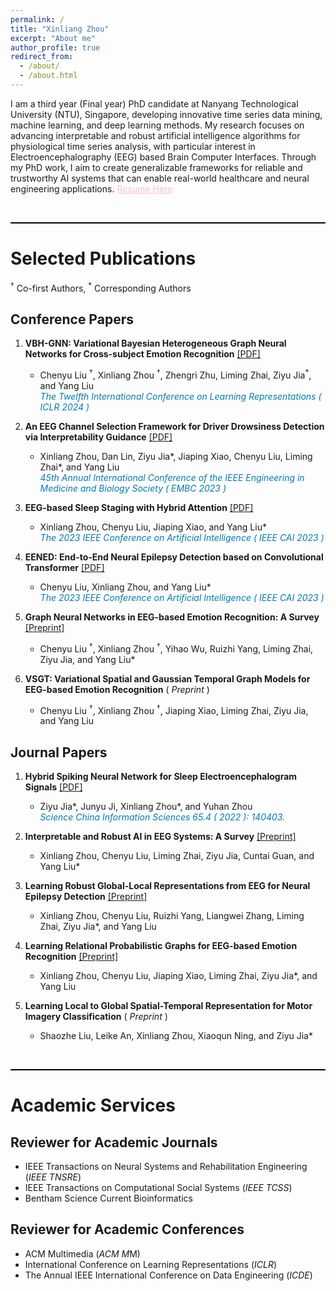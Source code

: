 ```yaml
---
permalink: /
title: "Xinliang Zhou"
excerpt: "About me"
author_profile: true
redirect_from: 
  - /about/
  - /about.html
---
```


I am a third year (Final year) PhD candidate at Nanyang Technological University (NTU), Singapore, developing innovative time series data mining, machine learning, and deep learning methods. My research focuses on advancing interpretable and robust artificial intelligence algorithms for physiological time series analysis, with particular interest in Electroencephalography (EEG) based Brain Computer Interfaces. Through my PhD work, I aim to create generalizable frameworks for reliable and trustworthy AI systems that can enable real-world healthcare and neural engineering applications. <a href="https://entuedu-my.sharepoint.com/:b:/g/personal/xinliang001_e_ntu_edu_sg/EcNb70a8X09Np2HdGdGSHUYBNMUqxCI4gmqK2lhxjnr4bQ?e=ydVdTe" style="color: pink;">Resume Here</a>

<br>
<hr style="border: none; height: 2px; color: black; background-color: black;" />


Selected Publications
======
<sup>†</sup> Co-first Authors, <sup>*</sup> Corresponding Authors

Conference Papers
------
1. **VBH-GNN: Variational Bayesian Heterogeneous Graph Neural Networks for Cross-subject Emotion Recognition** [[PDF]](https://openreview.net/pdf?id=EArTDUmILF) 
   - Chenyu Liu <sup>†</sup>, Xinliang Zhou <sup>†</sup>, Zhengri Zhu, Liming Zhai, Ziyu Jia<sup>*</sup>, and Yang Liu<br>
  <span style="color:#007CB0">*The Twelfth International Conference on Learning Representations ( ICLR 2024 )*</span> 
 

2. **An EEG Channel Selection Framework for Driver Drowsiness Detection via Interpretability Guidance**  [[PDF]](https://ieeexplore.ieee.org/abstract/document/10341126)
   - Xinliang Zhou, Dan Lin, Ziyu Jia*, Jiaping Xiao, Chenyu Liu, Liming Zhai*, and Yang Liu  
   <span style="color:#007CB0">  *45th Annual International Conference of the IEEE Engineering in Medicine and Biology Society ( EMBC 2023 )*</span> 

3. **EEG-based Sleep Staging with Hybrid Attention**  [[PDF]](https://ieeexplore.ieee.org/abstract/document/10194990)
   - Xinliang Zhou, Chenyu Liu, Jiaping Xiao, and Yang Liu*  
   <span style="color:#007CB0">  *The 2023 IEEE Conference on Artificial Intelligence ( IEEE CAI 2023 )*</span> 

4. **EENED: End-to-End Neural Epilepsy Detection based on Convolutional Transformer**  [[PDF]](https://ieeexplore.ieee.org/abstract/document/10195058)
   - Chenyu Liu, Xinliang Zhou, and Yang Liu*  
   <span style="color:#007CB0">   *The 2023 IEEE Conference on Artificial Intelligence ( IEEE CAI 2023 )*</span>

5. **Graph Neural Networks in EEG-based Emotion Recognition: A Survey**  [[Preprint]](https://arxiv.org/pdf/2402.01138.pdf) 
    - Chenyu Liu <sup>†</sup>, Xinliang Zhou <sup>†</sup>, Yihao Wu, Ruizhi Yang, Liming Zhai, Ziyu Jia, and Yang Liu* 
    <!-- *Under Review and Submitted to the 33rd International Joint Conference on Artificial Intelligence ( IJCAI 2024 )* -->

6. **VSGT: Variational Spatial and Gaussian Temporal Graph Models for EEG-based Emotion Recognition**     ( *Preprint* )
    - Chenyu Liu <sup>†</sup>, Xinliang Zhou <sup>†</sup>, Jiaping Xiao, Liming Zhai, Ziyu Jia, and Yang Liu  
    <!-- *Under Review and Submitted to a Top Tier Double Blind Conference* -->


Journal Papers
------
1. **Hybrid Spiking Neural Network for Sleep Electroencephalogram Signals**  [[PDF]](https://link.springer.com/article/10.1007/s11432-021-3380-1)
   - Ziyu Jia*, Junyu Ji, Xinliang Zhou*, and Yuhan Zhou  
  <span style="color:#007CB0">    *Science China Information Sciences 65.4 ( 2022 ): 140403.*</span>

2. **Interpretable and Robust AI in EEG Systems: A Survey**  [[Preprint]](https://arxiv.org/pdf/2304.10755.pdf)
   - Xinliang Zhou, Chenyu Liu, Liming Zhai, Ziyu Jia, Cuntai Guan, and Yang Liu* 
   <!-- *Under Review and Submitted to IEEE Transactions on Neural Networks and Learning Systems (IEEE TNNLS)* -->


3. **Learning Robust Global-Local Representations from EEG for Neural Epilepsy Detection**  [[Preprint]](https://www.researchgate.net/publication/379323759_Learning_Robust_Global-Local_Representation_from_EEG_for_Neural_Epilepsy_Detection)
   - Xinliang Zhou, Chenyu Liu, Ruizhi Yang, Liangwei Zhang, Liming Zhai, Ziyu Jia*, and Yang Liu  
   <!-- *Under Review and Submitted to IEEE Transactions on Neural Artificial Intelligence (IEEE TAI)* -->

4. **Learning Relational Probabilistic Graphs for EEG-based Emotion Recognition**  [[Preprint]](https://www.researchgate.net/publication/379325479_Learning_Relational_Probabilistic_Graphs_for_EEG-based_Emotion_Recognition)
   - Xinliang Zhou, Chenyu Liu, Jiaping Xiao, Liming Zhai, Ziyu Jia*, and Yang Liu  
   <!-- *Under Review and Submitted to IEEE Transactions on Affective Computing (IEEE TAFFC)* -->

5. **Learning Local to Global Spatial-Temporal Representation for Motor Imagery Classification** ( *Preprint* ) 
   - Shaozhe Liu, Leike An, Xinliang Zhou, Xiaoqun Ning, and Ziyu Jia*  
   <!-- *Under Review and Submitted to IEEE Transactions on Neural Cybernetics (IEEE TCYB)* -->

<br>
<hr style="border: none; height: 2px; color: black; background-color: black;" />


Academic Services
======



Reviewer for Academic Journals
------
- IEEE Transactions on Neural Systems and Rehabilitation Engineering (*IEEE TNSRE*)
- IEEE Transactions on Computational Social Systems (*IEEE TCSS*)
- Bentham Science Current Bioinformatics

Reviewer for Academic Conferences
------  
- ACM Multimedia (*ACM M*M)
- International Conference on Learning Representations (*ICLR*)
- The Annual IEEE International Conference on Data Engineering (*ICDE*)